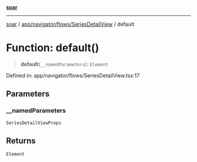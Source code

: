 [**soar**](../../../../../README.md)

***

[soar](../../../../../modules.md) / [app/navigator/flows/SeriesDetailView](../README.md) / default

# Function: default()

> **default**(`__namedParameters`): `Element`

Defined in: app/navigator/flows/SeriesDetailView.tsx:17

## Parameters

### \_\_namedParameters

`SeriesDetailViewProps`

## Returns

`Element`
